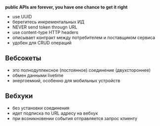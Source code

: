 **public APIs are forever, you have one chance to get it right**

- use UUID
- берегитесь инкрементальных ИД
- NEVER send token througn URL
- use content-type HTTP headers
- описывает контракт между потребителем и поставщиком сервиса
- удобен для CRUD операций

## Вебсокеты 
- это полнодуплексное (постоянное) соединение (двухстороннее)
- обмен данными livetime
- энергоемкий, особенно для мобильных устройств

## Вебхуки
- без установки соединения
- идет подписка по URL адресу на вебхук
- при возникновении события отправляется запрос клиенту
